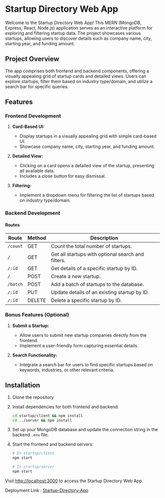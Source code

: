 # Startup Directory Web App

Welcome to the Startup Directory Web App! This MERN (MongoDB, Express, React, Node.js) application serves as an interactive platform for exploring and filtering startup data. The project showcases various startups, allowing users to discover details such as company name, city, starting year, and funding amount.

## Project Overview

The app comprises both frontend and backend components, offering a visually appealing grid of startup cards and detailed views. Users can explore startups, filter them based on industry type/domain, and utilize a search bar for specific queries.

## Features

### Frontend Development

1. **Card-Based UI:**
   - Display startups in a visually appealing grid with simple card-based UI.
   - Showcase company name, city, starting year, and funding amount.

2. **Detailed View:**
   - Clicking on a card opens a detailed view of the startup, presenting all available data.
   - Includes a close button for easy dismissal.

3. **Filtering:**
   - Implement a dropdown menu for filtering the list of startups based on industry type/domain.

### Backend Development

#### Routes

| **Route**              | **Method** | **Description**                                     |
|------------------------|------------|-----------------------------------------------------|
| `/count`               | GET        | Count the total number of startups.                 |
| `/`                    | GET        | Get all startups with optional search and filters. |
| `/:id`                 | GET        | Get details of a specific startup by ID.           |
| `/`                    | POST       | Create a new startup.                               |
| `/batch`               | POST       | Add a batch of startups to the database.           |
| `/:id`                 | PUT        | Update details of an existing startup by ID.       |
| `/:id`                 | DELETE     | Delete a specific startup by ID.                    |

### Bonus Features (Optional)

1. **Submit a Startup:**
   - Allow users to submit new startup companies directly from the frontend.
   - Implement a user-friendly form capturing essential details.

2. **Search Functionality:**
   - Integrate a search bar for users to find specific startups based on keywords, industries, or other relevant criteria.

## Installation

1. Clone the repository
2. Install dependencies for both frontend and backend:
   ```bash
   cd startup/client && npm install
   cd ../server && npm install
   ```

3. Set up your MongoDB database and update the connection string in the backend `.env` file.

4. Start the frontend and backend servers:
   ```bash
   # In startup/client
   npm start

   # In startup/server
   npm start
   ```

Visit [http://localhost:3000](http://localhost:3000) to access the Startup Directory Web App.

Deployment Link : [Startup-Directory-App](https://startup-frontend-hfcp045f3-chinmay-024.vercel.app/)

